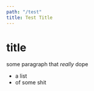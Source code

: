 ```yaml
---
path: "/test"
title: Test Title
---
```


# title

some paragraph that _really_ dope

- a list
- of some shit
